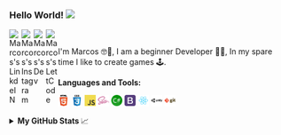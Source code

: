 ### Hello World! <img src="https://media.giphy.com/media/hvRJCLFzcasrR4ia7z/giphy.gif" width="25px"> 
<a href="https://www.linkedin.com/in/marcos-guilherme-g-m-campos/" target="_blank">
  <img align="left" alt="Marcos's LinkdeIN" width="22px" src="https://cdn.jsdelivr.net/npm/simple-icons@v3/icons/linkedin.svg" c/>
</a>
<a href="https://www.instagram.com/markimg22/" target="_blank">
  <img align="left" alt="Marcos's Instagram" width="22px" src="https://cdn.jsdelivr.net/npm/simple-icons@v3/icons/instagram.svg" />
</a>
<a href="https://dev.to/markimg22" target="_blank">
  <img align="left" alt="Marcos's Dev" width="22px" src="https://dev-to.s3.us-east-2.amazonaws.com/favicon.ico" />
</a>
<a href="https://leetcode.com/Markimg22/" target="_blank">
  <img align="left" alt="Marcos's LettCode" width="22px" src="https://cdn.jsdelivr.net/npm/simple-icons@v3/icons/leetcode.svg" />
</a>

<br />

I'm Marcos 🤓🖖, I am a beginner Developer 🧑‍💻, In my spare time I like to create games 🕹️.

**Languages and Tools:**

<code><img height="20" src="https://raw.githubusercontent.com/github/explore/80688e429a7d4ef2fca1e82350fe8e3517d3494d/topics/html/html.png"></code>
<code><img height="20" src="https://raw.githubusercontent.com/github/explore/80688e429a7d4ef2fca1e82350fe8e3517d3494d/topics/css/css.png"></code>
<code><img height="20" src="https://raw.githubusercontent.com/github/explore/80688e429a7d4ef2fca1e82350fe8e3517d3494d/topics/javascript/javascript.png"></code>
<code><img height="20" src="https://raw.githubusercontent.com/github/explore/80688e429a7d4ef2fca1e82350fe8e3517d3494d/topics/sass/sass.png"></code>
<code><img height="20" src="https://raw.githubusercontent.com/github/explore/80688e429a7d4ef2fca1e82350fe8e3517d3494d/topics/csharp/csharp.png"></code>
<code><img height="20" src="https://raw.githubusercontent.com/github/explore/80688e429a7d4ef2fca1e82350fe8e3517d3494d/topics/bootstrap/bootstrap.png"></code>
<code><img height="20" src="https://raw.githubusercontent.com/github/explore/80688e429a7d4ef2fca1e82350fe8e3517d3494d/topics/react/react.png"></code>
<code><img height="20" src="https://raw.githubusercontent.com/github/explore/80688e429a7d4ef2fca1e82350fe8e3517d3494d/topics/unity/unity.png"></code>
<code><img height="20" src="https://raw.githubusercontent.com/github/explore/80688e429a7d4ef2fca1e82350fe8e3517d3494d/topics/git/git.png"></code>

<details>
  <summary>
    <strong>My GitHub Stats </strong>📈 
  </summary>
  <p align="center"> <img src="https://github-readme-stats.vercel.app/api?username=Markimg22&show_icons=true&theme=gotham&repo=github-readme-stats" alt="Marcos Stats" />
</details>
